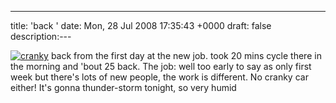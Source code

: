 ---
title: 'back '
date: Mon, 28 Jul 2008 17:35:43 +0000
draft: false
description:---

[![](/shared/2008/07/cranky.jpg "cranky")](/shared/2008/07/cranky.jpg) back from the first day at the new job. took 20 mins cycle there in the morning and 'bout 25 back. The job: well too early to say as only first week but there's lots of new people, the work is different. No cranky car either! It's gonna thunder-storm tonight, so very humid